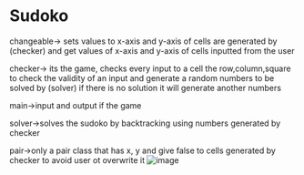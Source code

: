 # Sudoko

changeable-> sets values to x-axis and y-axis of cells are generated by (checker)
and get values of x-axis and y-axis of cells inputted from the user

checker-> its the game, checks every input to a cell the row,column,square to check the validity of an input
and generate a random numbers to be solved by (solver) if there is no solution it will generate another numbers

main->input and output if the game 

solver->solves the sudoko by backtracking using numbers generated by checker

pair->only a pair class that has x, y and give false to cells generated by checker to avoid user ot overwrite it 
![image](https://user-images.githubusercontent.com/57963805/184550392-1dce1e95-2998-4617-ad29-b34dd82d139b.png)
